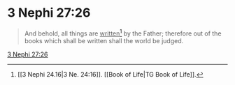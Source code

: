 # 3 Nephi 27:26

> And behold, all things are <u>written</u>[^a] by the Father; therefore out of the books which shall be written shall the world be judged.

[3 Nephi 27:26](https://www.churchofjesuschrist.org/study/scriptures/bofm/3-ne/27?lang=eng&id=p26#p26)


[^a]: [[3 Nephi 24.16|3 Ne. 24:16]]. [[Book of Life|TG Book of Life]].  
